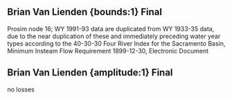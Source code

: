 ## Brian Van Lienden {bounds:1} Final
Prosim node 16; WY 1991-93 data are duplicated from WY 1933-35 data, due to the near duplication of these and immediately preceding water year types according to the 40-30-30 Four River Index for the Sacramento Basin, Minimum Insteam Flow Requirement
1899-12-30, Electronic Document

## Brian Van Lienden {amplitude:1} Final
no losses
